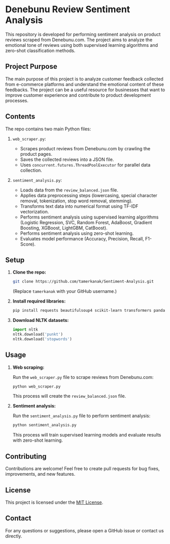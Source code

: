 # Denebunu Review Sentiment Analysis

This repository is developed for performing sentiment analysis on product reviews scraped from Denebunu.com. The project aims to analyze the emotional tone of reviews using both supervised learning algorithms and zero-shot classification methods.

## Project Purpose

The main purpose of this project is to analyze customer feedback collected from e-commerce platforms and understand the emotional content of these feedbacks. The project can be a useful resource for businesses that want to improve customer experience and contribute to product development processes.

## Contents

The repo contains two main Python files:

1.  `web_scraper.py`:
    *   Scrapes product reviews from Denebunu.com by crawling the product pages.
    *   Saves the collected reviews into a JSON file.
    *   Uses `concurrent.futures.ThreadPoolExecutor` for parallel data collection.

2.  `sentiment_analysis.py`:
    *   Loads data from the `review_balanced.json` file.
    *   Applies data preprocessing steps (lowercasing, special character removal, tokenization, stop word removal, stemming).
    *   Transforms text data into numerical format using TF-IDF vectorization.
    *   Performs sentiment analysis using supervised learning algorithms (Logistic Regression, SVC, Random Forest, AdaBoost, Gradient Boosting, XGBoost, LightGBM, CatBoost).
    *   Performs sentiment analysis using zero-shot learning.
    *   Evaluates model performance (Accuracy, Precision, Recall, F1-Score).

## Setup

1.  **Clone the repo:**

    ```bash
    git clone https://github.com/tamerkanak/Sentiment-Analysis.git
    ```

    (Replace `tamerkanak` with your GitHub username.)
2.  **Install required libraries:**

    ```bash
    pip install requests beautifulsoup4 scikit-learn transformers pandas nltk TurkishStemmer xgboost lightgbm catboost
    ```
3.  **Download NLTK datasets:**
    ```python
    import nltk
    nltk.download('punkt')
    nltk.download('stopwords')
    ```

## Usage

1.  **Web scraping:**

    Run the `web_scraper.py` file to scrape reviews from Denebunu.com:

    ```bash
    python web_scraper.py
    ```

    This process will create the `review_balanced.json` file.

2.  **Sentiment analysis:**

    Run the `sentiment_analysis.py` file to perform sentiment analysis:

    ```bash
    python sentiment_analysis.py
    ```

    This process will train supervised learning models and evaluate results with zero-shot learning.

## Contributing

Contributions are welcome! Feel free to create pull requests for bug fixes, improvements, and new features.

## License

This project is licensed under the [MIT License](LICENSE).

## Contact

For any questions or suggestions, please open a GitHub issue or contact us directly.
